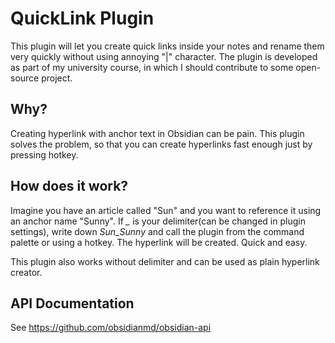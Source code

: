 # QuickLink Plugin

This plugin will let you create quick links inside your notes and rename them very quickly without using annoying "|" character.
The plugin is developed as part of my university course, in which I should contribute to some open-source project.

## Why?
Creating hyperlink with anchor text in Obsidian can be pain. This plugin solves the problem, so that you can create hyperlinks fast enough just by pressing hotkey. 

## How does it work?
Imagine you have an article called "Sun" and you want to reference it using an anchor name "Sunny". If *_* is your delimiter(can be changed in plugin settings), write down *Sun_Sunny* and call the plugin from the command palette or using a hotkey. The hyperlink will be created. Quick and easy.

This plugin also works without delimiter and can be used as plain hyperlink creator.

## API Documentation

See https://github.com/obsidianmd/obsidian-api
